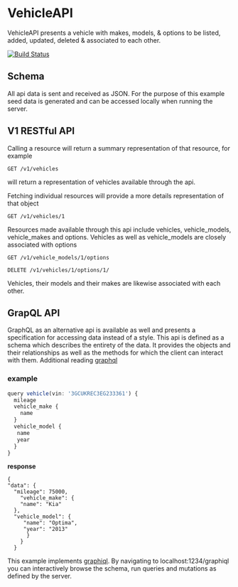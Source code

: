 # VehicleAPI

  VehicleAPI presents a vehicle with makes, models, & options to be listed,
added, updated, deleted & associated to each other.

[![Build Status](https://travis-ci.org/phanyzewski/vehicle_api.svg?branch=master)](https://travis-ci.org/phanyzewski/vehicle_api)

## Schema
  All api data is sent and received as JSON.  For the purpose of this example seed data is generated and can be accessed locally when running the server.

## V1 RESTful API
 
  Calling a resource will return a summary representation of that resource, for example
 
  ` GET /v1/vehicles `
  
  will return a representation of vehicles available through the api.
  
  Fetching individual resources will provide a more details representation of that object
  
  `GET /v1/vehicles/1`
  
  Resources made available through this api include vehicles, vehicle_models, vehicle_makes and options.
  Vehicles as well as vehicle_models are closely associated with options
  
  `GET /v1/vehicle_models/1/options`
  
  `DELETE /v1/vehicles/1/options/1/`

  Vehicles, their models and their makes are likewise associated with each other.
  
  ## GrapQL API
  
  GraphQL as an alternative api is available as well and presents a specification for accessing data instead of a style.  This api is defined as a schema which describes the entirety of the data.  It provides the objects and their relationships as well as the methods for which the client can interact with them. Additional reading [graphql](http://graphql.org/)
    
  ### example
  ```javascript
  query vehicle(vin: '3GCUKREC3EG233361') {
    mileage
    vehicle_make {
      name
    }
    vehicle_model {
     name
     year
    }
  }
  ```
  **response**
  ```
  {
  "data": {
    "mileage": 75000,
      "vehicle_make": {
      "name": "Kia"
    },
    "vehicle_model": {
       "name": "Optima",
       "year": "2013"
        }
      }
    }
```
 This example implements [graphiql](https://github.com/graphql/graphiql).  By navigating to localhost:1234/graphiql you can interactively browse the schema, run queries and mutations as defined by the server.
